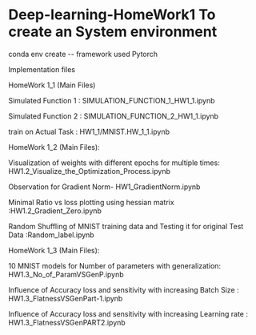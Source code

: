 # Deep-learning-HomeWork1 To create an System environment

conda env create -- framework used Pytorch

Implementation files


HomeWork 1_1 (Main Files)

Simulated Function 1 : SIMULATION_FUNCTION_1_HW1_1.ipynb

Simulated Function 2 :  SIMULATION_FUNCTION_2_HW1_1.ipynb

train on Actual Task : HW1_1/MNIST.HW_1_1.ipynb

HomeWork 1_2 (Main Files):

Visualization of weights with different epochs for multiple times: HW1.2_Visualize_the_Optimization_Process.ipynb

Observation for Gradient Norm- HW1_GradientNorm.ipynb

Minimal Ratio vs loss plotting using hessian matrix :HW1.2_Gradient_Zero.ipynb

Random Shuffling of MNIST training data and Testing it for original Test Data :Random_label.ipynb

HomeWork 1_3 (Main Files):

10 MNIST models for Number of parameters with generalization: HW1.3_No_of_ParamVSGenP.ipynb

Influence of Accuracy loss and sensitivity with increasing Batch Size : HW1.3_FlatnessVSGenPart-1.ipynb 

Influence of Accuracy loss and sensitivity with increasing Learning rate : HW1.3_FlatnessVSGenPART2.ipynb
